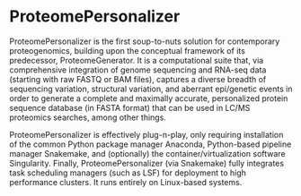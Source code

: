 # ProteomePersonalizer

ProteomePersonalizer is the first soup-to-nuts solution for contemporary proteogenomics, building upon the conceptual framework of its predecessor, ProteomeGenerator. It is a computational suite that, via comprehensive integration of genome sequencing and RNA-seq data (starting with raw FASTQ or BAM files), captures a diverse breadth of sequencing variation, structural variation, and aberrant epi/genetic events in order to generate a complete and maximally accurate, personalized protein sequence database (in FASTA format) that can be used in LC/MS proteomics searches, among other things. 

ProteomePersonalizer is effectively plug-n-play, only requiring installation of the common Python package manager Anaconda, Python-based pipeline manager Snakemake, and (optionally) the container/virtualization software Singularity. Finally, ProteomePersonalizer (via Snakemake) fully integrates task scheduling managers (such as LSF) for deployment to high performance clusters. It runs entirely on Linux-based systems.
